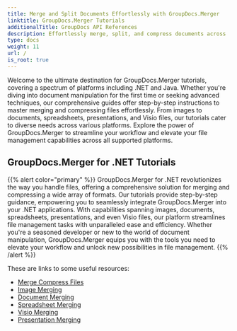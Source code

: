 ```yaml
---
title: Merge and Split Documents Effortlessly with GroupDocs.Merger
linktitle: GroupDocs.Merger Tutorials
additionalTitle: GroupDocs API References
description: Effortlessly merge, split, and compress documents across .NET and Java platforms with our expert tutorials on GroupDocs.Merger. Unlock seamless file management!
type: docs
weight: 11
url: /
is_root: true
---
```


Welcome to the ultimate destination for GroupDocs.Merger tutorials, covering a spectrum of platforms including .NET and Java. Whether you're diving into document manipulation for the first time or seeking advanced techniques, our comprehensive guides offer step-by-step instructions to master merging and compressing files effortlessly. From images to documents, spreadsheets, presentations, and Visio files, our tutorials cater to diverse needs across various platforms. Explore the power of GroupDocs.Merger to streamline your workflow and elevate your file management capabilities across all supported platforms.

## GroupDocs.Merger for .NET Tutorials
{{% alert color="primary" %}}
GroupDocs.Merger for .NET revolutionizes the way you handle files, offering a comprehensive solution for merging and compressing a wide array of formats. Our tutorials provide step-by-step guidance, empowering you to seamlessly integrate GroupDocs.Merger into your .NET applications. With capabilities spanning images, documents, spreadsheets, presentations, and even Visio files, our platform streamlines file management tasks with unparalleled ease and efficiency. Whether you're a seasoned developer or new to the world of document manipulation, GroupDocs.Merger equips you with the tools you need to elevate your workflow and unlock new possibilities in file management.
{{% /alert %}}

These are links to some useful resources:
 
- [Merge Compress Files](./net/merge-compress-files/)
- [Image Merging](./net/image-merging/)
- [Document Merging](./net/document-merging/)
- [Spreadsheet Merging](./net/spreadsheet-merging/)
- [Visio Merging](./net/visio-merging/)
- [Presentation Merging](./net/presentation-merging/)





